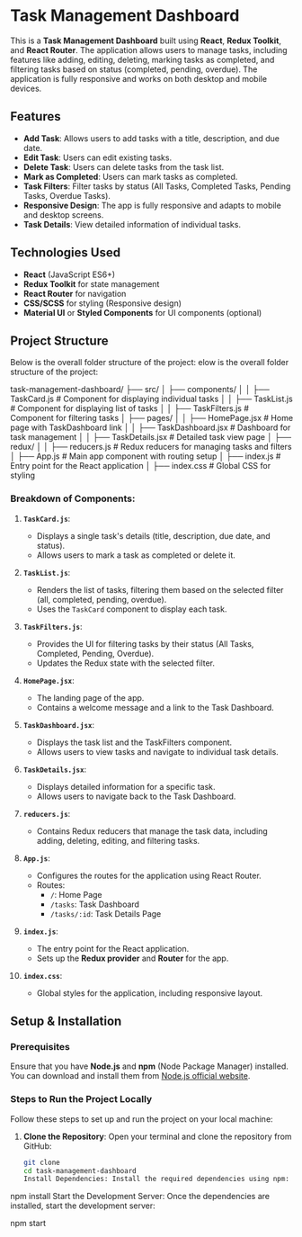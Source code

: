 # Task Management Dashboard

This is a **Task Management Dashboard** built using **React**, **Redux Toolkit**, and **React Router**. The application allows users to manage tasks, including features like adding, editing, deleting, marking tasks as completed, and filtering tasks based on status (completed, pending, overdue). The application is fully responsive and works on both desktop and mobile devices.

## Features
- **Add Task**: Allows users to add tasks with a title, description, and due date.
- **Edit Task**: Users can edit existing tasks.
- **Delete Task**: Users can delete tasks from the task list.
- **Mark as Completed**: Users can mark tasks as completed.
- **Task Filters**: Filter tasks by status (All Tasks, Completed Tasks, Pending Tasks, Overdue Tasks).
- **Responsive Design**: The app is fully responsive and adapts to mobile and desktop screens.
- **Task Details**: View detailed information of individual tasks.

## Technologies Used
- **React** (JavaScript ES6+)
- **Redux Toolkit** for state management
- **React Router** for navigation
- **CSS/SCSS** for styling (Responsive design)
- **Material UI** or **Styled Components** for UI components (optional)

## Project Structure

Below is the overall folder structure of the project:
elow is the overall folder structure of the project:

task-management-dashboard/ ├── src/ │ ├── components/ │ │ ├── TaskCard.js # Component for displaying individual tasks │ │ ├── TaskList.js # Component for displaying list of tasks │ │ ├── TaskFilters.js # Component for filtering tasks │ ├── pages/ │ │ ├── HomePage.jsx # Home page with TaskDashboard link │ │ ├── TaskDashboard.jsx # Dashboard for task management │ │ ├── TaskDetails.jsx # Detailed task view page │ ├── redux/ │ │ ├── reducers.js # Redux reducers for managing tasks and filters │ ├── App.js # Main app component with routing setup │ ├── index.js # Entry point for the React application │ ├── index.css # Global CSS for styling

### Breakdown of Components:
1. **`TaskCard.js`**:
   - Displays a single task's details (title, description, due date, and status).
   - Allows users to mark a task as completed or delete it.
   
2. **`TaskList.js`**:
   - Renders the list of tasks, filtering them based on the selected filter (all, completed, pending, overdue).
   - Uses the `TaskCard` component to display each task.

3. **`TaskFilters.js`**:
   - Provides the UI for filtering tasks by their status (All Tasks, Completed, Pending, Overdue).
   - Updates the Redux state with the selected filter.

4. **`HomePage.jsx`**:
   - The landing page of the app.
   - Contains a welcome message and a link to the Task Dashboard.

5. **`TaskDashboard.jsx`**:
   - Displays the task list and the TaskFilters component.
   - Allows users to view tasks and navigate to individual task details.

6. **`TaskDetails.jsx`**:
   - Displays detailed information for a specific task.
   - Allows users to navigate back to the Task Dashboard.

7. **`reducers.js`**:
   - Contains Redux reducers that manage the task data, including adding, deleting, editing, and filtering tasks.

8. **`App.js`**:
   - Configures the routes for the application using React Router.
   - Routes:
     - `/`: Home Page
     - `/tasks`: Task Dashboard
     - `/tasks/:id`: Task Details Page

9. **`index.js`**:
   - The entry point for the React application.
   - Sets up the **Redux provider** and **Router** for the app.

10. **`index.css`**:
    - Global styles for the application, including responsive layout.

## Setup & Installation

### Prerequisites

Ensure that you have **Node.js** and **npm** (Node Package Manager) installed. You can download and install them from [Node.js official website](https://nodejs.org/).

### Steps to Run the Project Locally

Follow these steps to set up and run the project on your local machine:

1. **Clone the Repository**:
   Open your terminal and clone the repository from GitHub:

   ```bash
   git clone 
   cd task-management-dashboard
   Install Dependencies: Install the required dependencies using npm:


npm install
Start the Development Server: Once the dependencies are installed, start the development server:


npm start


